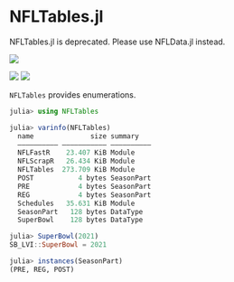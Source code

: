 # NFLTables.jl

NFLTables.jl is deprecated. Please use NFLData.jl instead.

![](https://github.com/KyleSJohnston/NFLTables.jl/workflows/UnitTests/badge.svg)

[![](https://img.shields.io/badge/docs-stable-blue.svg)](https://KyleSJohnston.github.io/NFLTables.jl/stable)
[![](https://img.shields.io/badge/docs-dev-blue.svg)](https://KyleSJohnston.github.io/NFLTables.jl/dev)

`NFLTables` provides enumerations.

```julia
julia> using NFLTables

julia> varinfo(NFLTables)
  name              size summary
  –––––––––– ––––––––––– ––––––––––
  NFLFastR    23.407 KiB Module
  NFLScrapR   26.434 KiB Module
  NFLTables  273.709 KiB Module
  POST           4 bytes SeasonPart
  PRE            4 bytes SeasonPart
  REG            4 bytes SeasonPart
  Schedules   35.631 KiB Module
  SeasonPart   128 bytes DataType
  SuperBowl    128 bytes DataType

julia> SuperBowl(2021)
SB_LVI::SuperBowl = 2021

julia> instances(SeasonPart)
(PRE, REG, POST)

```

